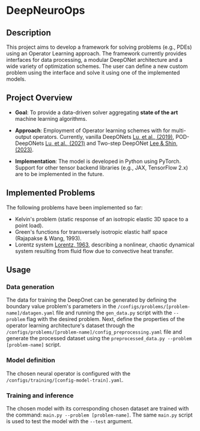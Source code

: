 # DeepNeuroOps

## Description

This project aims to develop a framework for solving problems (e.g., PDEs) using an Operator Learning approach. The framework currently provides interfaces for data processing, a modular DeepONet architecture and a wide variety of optimization schemes. The user can define a new custom problem using the interface and solve it using one of the implemented models.

## Project Overview

- **Goal**: To provide a data-driven solver aggregating **state of the art** machine learning algorithms.

- **Approach**: Employment of Operator learning schemes with for multi-output operators. Currently, vanilla DeepONets [Lu, et al., (2019)](https://arxiv.org/abs/1910.03193), POD-DeepONets [Lu, et al., (2021)](https://arxiv.org/abs/2111.05512) and Two-step DeepONet [Lee & Shin, (2023)](https://arxiv.org/abs/2309.01020).
  
- **Implementation**: The model is developed in Python using PyTorch. Support for other tensor backend libraries (e.g., JAX, TensorFlow 2.x) are to be implemented in the future.

## Implemented Problems

The following problems have been implemented so far:

- Kelvin's problem (static response of an isotropic elastic 3D space to a point load).
- Green's functions for transversely isotropic elastic half space (Rajapakse & Wang, 1993).
- Lorentz system [Lorentz, 1963](https://doi.org/10.1175/1520-0469(1963)020%3C0130:DNF%3E2.0.CO;2), describing a nonlinear, chaotic dynamical system resulting from fluid flow due to convective heat transfer.

## Usage

### Data generation

The data for training the DeepOnet can be generated by defining the boundary value problem's parameters in the  `/configs/problems/[problem-name]/datagen.yaml` file and running the `gen_data.py` script with the `--problem` flag with the desired problem. Next, define the properties of the operator learning architecture's dataset through the  `/configs/problems/[problem-name]/config_preprocessing.yaml` file and generate the processed dataset using the `preprocessed_data.py --problem [problem-name]` script.

### Model definition

The chosen neural operator is configured with the `/configs/training/[config-model-train].yaml`.

### Training and inference

The chosen model with its corresponding chosen dataset are trained with the command: `main.py --problem [problem-name]`. The same `main.py` script is used to test the model with the `--test` argument.
